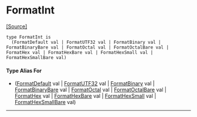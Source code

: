 # FormatInt
<span class="source-link">[[Source]](src/format/format_spec.md#L-0-15)</span>
```pony
type FormatInt is
  (FormatDefault val | FormatUTF32 val | FormatBinary val | FormatBinaryBare val | FormatOctal val | FormatOctalBare val | FormatHex val | FormatHexBare val | FormatHexSmall val | FormatHexSmallBare val)
```

#### Type Alias For

* ([FormatDefault](format-FormatDefault.md) val | [FormatUTF32](format-FormatUTF32.md) val | [FormatBinary](format-FormatBinary.md) val | [FormatBinaryBare](format-FormatBinaryBare.md) val | [FormatOctal](format-FormatOctal.md) val | [FormatOctalBare](format-FormatOctalBare.md) val | [FormatHex](format-FormatHex.md) val | [FormatHexBare](format-FormatHexBare.md) val | [FormatHexSmall](format-FormatHexSmall.md) val | [FormatHexSmallBare](format-FormatHexSmallBare.md) val)

---

